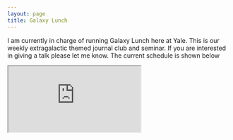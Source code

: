 ```yaml
---
layout: page
title: Galaxy Lunch
---
```

I am currently in charge of running Galaxy Lunch here at Yale. This is our weekly extragalactic themed journal club and seminar. If you are interested in giving a talk please let me know. The current schedule is shown below

<iframe src="https://docs.google.com/spreadsheets/d/e/2PACX-1vRQvi6qm-TBPVcrlPnXiFnMishZaFrUIfMyVHUOGZir4a8pi6kBJSWeW0stSxwXEbWrahIO-i2c0EOJ/pubhtml?gid=836020653&amp;single=true&amp;widget=true&amp;headers=false"></iframe>
